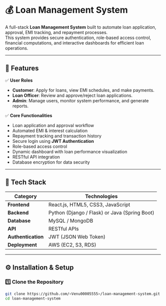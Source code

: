 # 💰 Loan Management System

A full-stack **Loan Management System** built to automate loan application, approval, EMI tracking, and repayment processes.  
This system provides secure authentication, role-based access control, financial computations, and interactive dashboards for efficient loan operations.

---

## 🚀 Features

✅ **User Roles**
- **Customer**: Apply for loans, view EMI schedules, and make payments.  
- **Loan Officer**: Review and approve/reject loan applications.  
- **Admin**: Manage users, monitor system performance, and generate reports.

✅ **Core Functionalities**
- Loan application and approval workflow  
- Automated EMI & interest calculation  
- Repayment tracking and transaction history  
- Secure login using **JWT Authentication**  
- Role-based access control  
- Dynamic dashboard with loan performance visualization  
- RESTful API integration  
- Database encryption for data security  

---

## 🧩 Tech Stack

| Category | Technologies |
|-----------|--------------|
| **Frontend** | React.js, HTML5, CSS3, JavaScript |
| **Backend** | Python (Django / Flask) or Java (Spring Boot) |
| **Database** | MySQL / MongoDB |
| **API** | RESTful APIs |
| **Authentication** | JWT (JSON Web Token) |
| **Deployment** | AWS (EC2, S3, RDS) |

---

## ⚙️ Installation & Setup

### 1️⃣ Clone the Repository
```bash
git clone https://github.com/<Venu00005555>/loan-management-system.git
cd loan-management-system
